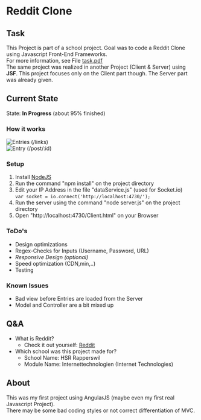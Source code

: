 # Reddit Clone

## Task
This Project is part of a school project. Goal was to code a Reddit Clone using Javascript Front-End Frameworks.  
For more information, see File [task.pdf](http://de.wikipedia.org/ "Task Description from teacher")  
The same project was realized in another Project (Client & Server) using **JSF**. This project focuses only on the Client part though. The Server part was already given.

## Current State
State: **In Progress** (about 95% finished)

### How it works
![Entries (/links)](comingsoon "Main Page")  
![Entry (/post/:id)](comingsoon "Comment Page")

### Setup
1. Install [NodeJS](http://nodejs.org/download "NodeJS Download Page")
2. Run the command "npm install" on the project directory
3. Edit your IP Address in the file "dataService.js" (used for Socket.io)  
`var socket = io.connect('http://localhost:4730/');`
4. Run the server using the command "node server.js" on the project directory
5. Open "http://localhost:4730/Client.html" on your Browser

### ToDo's
* Design optimizations
* Regex-Checks for Inputs (Username, Password, URL)
* *Responsive Design (optional)*
* Speed optimization (CDN,min,..)
* Testing

### Known Issues
* Bad view before Entries are loaded from the Server
* Model and Controller are a bit mixed up

## Q&A
* What is Reddit?
	* Check it out yourself: [Reddit](http://reddit.com/ "Reddit")
* Which school was this project made for?
	* School Name: HSR Rapperswil
	* Module Name: Internettechnologien (Internet Technologies)

## About
This was my first project using AngularJS (maybe even my first real Javascript Project).  
There may be some bad coding styles or not correct differentiation of MVC.